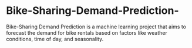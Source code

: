 # Bike-Sharing-Demand-Prediction-
Bike-Sharing Demand Prediction is a machine learning project that aims to forecast the demand for bike rentals based on factors like weather conditions, time of day, and seasonality. 
